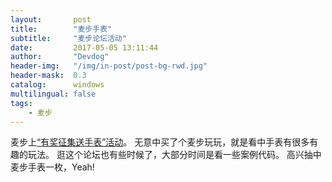 ```yaml
---
layout:       post
title:        "麦步手表"
subtitle:     "麦步论坛活动"
date:         2017-05-05 13:11:44
author:       "Devdog"
header-img:   "/img/in-post/post-bg-rwd.jpg"
header-mask:  0.3
catalog:      windows
multilingual: false
tags:
    - 麦步
---
```



麦步上[“有奖征集送手表”活动](http://bbs.maibu.cc/thread-3766-2-1.html)。
无意中买了个麦步玩玩，就是看中手表有很多有趣的玩法。
逛这个论坛也有些时候了，大部分时间是看一些案例代码。
高兴抽中麦步手表一枚，Yeah!

